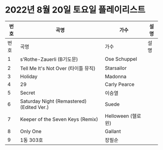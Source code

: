 # 2022년 8월 20일 토요일 플레이리스트

| 번호 | 곡명 | 가수 | 설명 |
|------|------|------|------|
| 번호 | 곡명 | 가수 | 설명 |
| 1 | s'Rothe-Zauerli (B기도문) | Ose Schuppel |  |
| 2 | Tell Me It's Not Over (타이틀 뮤직) | Starsailor |  |
| 3 | Holiday | Madonna |  |
| 4 | 29 | Carly Pearce |  |
| 5 | Secret | 이승열 |  |
| 6 | Saturday Night (Remastered) (Edited Ver.) | Suede |  |
| 7 | Keeper of the Seven Keys (Remix) | Helloween (헬로윈) |  |
| 8 | Only One | Gallant |  |
| 9 | 1동 303호 | 장필순 |  |
